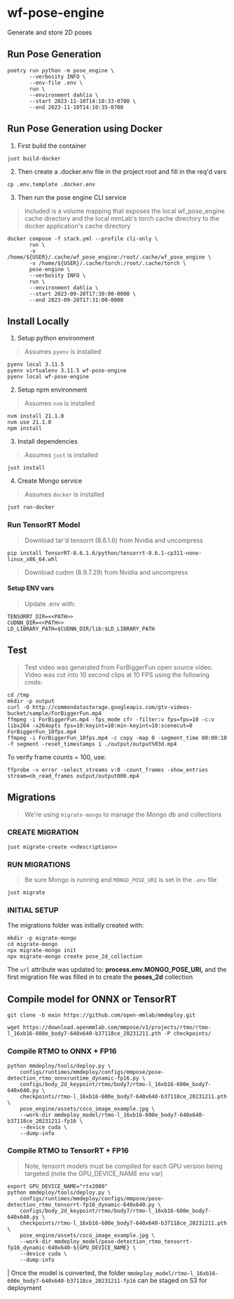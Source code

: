 # wf-pose-engine

Generate and store 2D poses

## Run Pose Generation

```
poetry run python -m pose_engine \
       --verbosity INFO \
       --env-file .env \
       run \
       --environment dahlia \
       --start 2023-11-10T14:10:33-0700 \
       --end 2023-11-10T14:10:35-0700
```

## Run Pose Generation using Docker

1. First build the container
```
just build-docker
```

2. Then create a .docker.env file in the project root and fill in the req'd vars
```
cp .env.template .docker.env
```

3. Then run the pose engine CLI service
> Included is a volume mapping that exposes the local wf_pose_engine cache directory and the local mmLab's torch cache directory to the docker application's cache directory
```
docker compose -f stack.yml --profile cli-only \
       run \
       -v /home/${USER}/.cache/wf_pose_engine:/root/.cache/wf_pose_engine \
       -v /home/${USER}/.cache/torch:/root/.cache/torch \
       pose-engine \
       --verbosity INFO \
       run \
       --environment dahlia \
       --start 2023-09-20T17:30:00-0000 \
       --end 2023-09-20T17:31:00-0000
```

## Install Locally

1. Setup python environment

> Assumes `pyenv` is installed

```
pyenv local 3.11.5
pyenv virtualenv 3.11.5 wf-pose-engine
pyenv local wf-pose-engine
```

2. Setup npm environment

> Assumes `nvm` is installed

```
nvm install 21.1.0
nvm use 21.1.0
npm install
```

3. Install dependencies

> Assumes `just` is installed

```
just install
```

4. Create Mongo service

> Assumes `docker` is installed

```
just run-docker
```

### Run TensorRT Model

> Download tar'd tensorrt (8.6.1.6) from Nvidia and uncompress

```
pip install TensorRT-8.6.1.6/python/tensorrt-8.6.1-cp311-none-linux_x86_64.whl
```

> Download cudnn (8.9.7.29) from Nvidia and uncompress

#### Setup ENV vars

>Update .env with:

```
TENSORRT_DIR=<<PATH>>
CUDNN_DIR=<<PATH>>
LD_LIBRARY_PATH=$CUDNN_DIR/lib:$LD_LIBRARY_PATH
```

## Test

> Test video was generated from ForBiggerFun open source video. Video was cut into 10 second clips at 10 FPS using the following cmds:

```
cd /tmp
mkdir -p output
curl -O http://commondatastorage.googleapis.com/gtv-videos-bucket/sample/ForBiggerFun.mp4
ffmpeg -i ForBiggerFun.mp4 -fps_mode cfr -filter:v fps=fps=10 -c:v libx264 -x264opts fps=10:keyint=10:min-keyint=10:scenecut=0 ForBiggerFun_10fps.mp4
ffmpeg -i ForBiggerFun_10fps.mp4 -c copy -map 0 -segment_time 00:00:10 -f segment -reset_timestamps 1 ./output/output%03d.mp4
```

To verify frame counts = 100, use:

```
ffprobe -v error -select_streams v:0 -count_frames -show_entries stream=nb_read_frames output/output000.mp4
```

## Migrations

> We're using `migrate-mongo` to manage the Mongo db and collections

### CREATE MIGRATION

```
just migrate-create <<description>>
```

### RUN MIGRATIONS

> Be sure Mongo is running and `MONGO_POSE_URI` is set in the `.env` file

```
just migrate
```

### INITIAL SETUP

The migrations folder was initially created with:

```
mkdir -p migrate-mongo
cd migrate-mongo
npx migrate-mongo init
npx migrate-mongo create pose_2d_collection
```

The `url` attribute was updated to: **process.env.MONGO_POSE_URI,** and the first migration file was filled in to create the **poses_2d** collection

## Compile model for ONNX or TensorRT


```
git clone -b main https://github.com/open-mmlab/mmdeploy.git

wget https://download.openmmlab.com/mmpose/v1/projects/rtmo/rtmo-l_16xb16-600e_body7-640x640-b37118ce_20231211.pth -P checkpoints/
```

### Compile RTMO to ONNX + FP16
```
python mmdeploy/tools/deploy.py \
    configs/runtimes/mmdeploy/configs/mmpose/pose-detection_rtmo_onnxruntime_dynamic-fp16.py \
    configs/body_2d_keypoint/rtmo/body7/rtmo-l_16xb16-600e_body7-640x640.py \
    checkpoints/rtmo-l_16xb16-600e_body7-640x640-b37118ce_20231211.pth \
    pose_engine/assets/coco_image_example.jpg \
    --work-dir mmdeploy_model/rtmo-l_16xb16-600e_body7-640x640-b37118ce_20231211-fp16 \
    --device cuda \
    --dump-info
```

### Compile RTMO to TensorRT + FP16
> Note, tensorrt models must be compiled for each GPU version being targeted (note the GPU_DEVICE_NAME env var)
```
export GPU_DEVICE_NAME="rtx2080"
python mmdeploy/tools/deploy.py \
    configs/runtimes/mmdeploy/configs/mmpose/pose-detection_rtmo_tensorrt-fp16_dynamic-640x640.py \
    configs/body_2d_keypoint/rtmo/body7/rtmo-l_16xb16-600e_body7-640x640.py \
    checkpoints/rtmo-l_16xb16-600e_body7-640x640-b37118ce_20231211.pth \
    pose_engine/assets/coco_image_example.jpg \
    --work-dir mmdeploy_model/pose-detection_rtmo_tensorrt-fp16_dynamic-640x640-${GPU_DEVICE_NAME} \
    --device cuda \
    --dump-info
```

| Once the model is converted, the folder `mmdeploy_model/rtmo-l_16xb16-600e_body7-640x640-b37118ce_20231211-fp16` can be staged on S3 for deployment